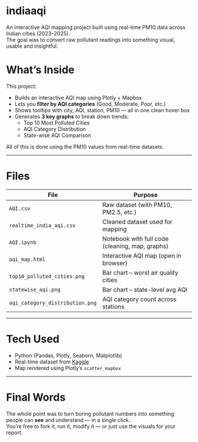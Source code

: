 # indiaaqi

An interactive AQI mapping project built using real-time PM10 data across Indian cities (2023–2025).  
The goal was to convert raw pollutant readings into something visual, usable and insightful.

# What’s Inside

This project:
- Builds an interactive AQI map using Plotly + Mapbox
- Lets you **filter by AQI categories** (Good, Moderate, Poor, etc.)
- Shows tooltips with city, AQI, station, PM10 — all in one clean hover box
- Generates **3 key graphs** to break down trends:
  - Top 10 Most Polluted Cities
  - AQI Category Distribution
  - State-wise AQI Comparison

All of this is done using the PM10 values from real-time datasets.

---

# Files

| File | Purpose |
|------|---------|
| `AQI.csv` | Raw dataset (with PM10, PM2.5, etc.) |
| `realtime_india_aqi.csv` | Cleaned dataset used for mapping |
| `AQI.ipynb` | Notebook with full code (cleaning, map, graphs) |
| `aqi_map.html` | Interactive AQI map (open in browser) |
| `top10_polluted_cities.png` | Bar chart – worst air quality cities |
| `statewise_aqi.png` | Bar chart – state-level avg AQI |
| `aqi_category_distribution.png` | AQI category count across stations |

---

# Tech Used

- Python (Pandas, Plotly, Seaborn, Matplotlib)
- Real-time dataset from [Kaggle](https://www.kaggle.com/datasets/ishankat/real-time-air-quality-index-aqi-india-20232025)
- Map rendered using Plotly’s `scatter_mapbox`

---

# Final Words

The whole point was to turn boring pollutant numbers into something people can **see** and understand — in a single click.  
You’re free to fork it, run it, modify it — or just use the visuals for your report.


